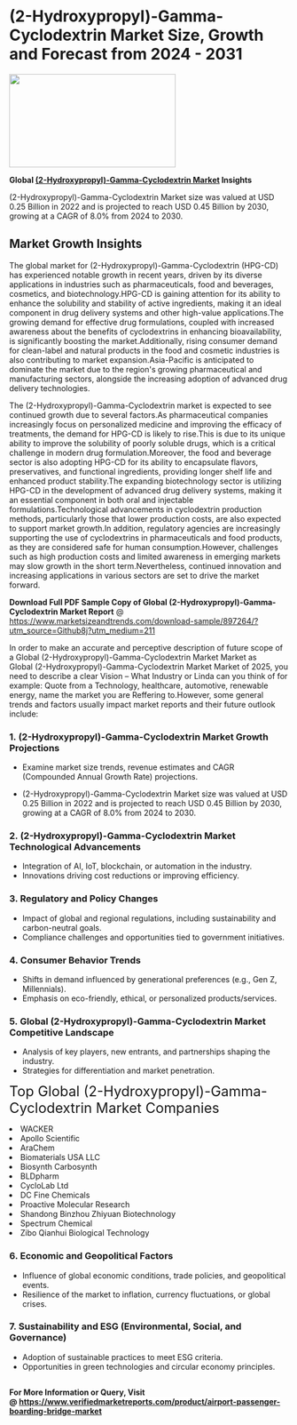 <H1>(2-Hydroxypropyl)-Gamma-Cyclodextrin Market Size, Growth and Forecast from 2024 - 2031</H1><img class="aligncenter size-medium wp-image-584254" src="https://thirdeyenews.in/wp-content/uploads/2024/09/Global-Market-Research-300x168.jpeg" alt="" width="300" height="168" /><p><strong>Global&nbsp;<a href="https://www.marketsizeandtrends.com/download-sample/897264/?utm_source=Github8j?utm_medium=211">(2-Hydroxypropyl)-Gamma-Cyclodextrin Market</a> Insights</strong></p><p>(2-Hydroxypropyl)-Gamma-Cyclodextrin Market size was valued at USD 0.25 Billion in 2022 and is projected to reach USD 0.45 Billion by 2030, growing at a CAGR of 8.0% from 2024 to 2030.</p><p><h2>Market Growth Insights</h2> <p>The global market for (2-Hydroxypropyl)-Gamma-Cyclodextrin (HPG-CD) has experienced notable growth in recent years, driven by its diverse applications in industries such as pharmaceuticals, food and beverages, cosmetics, and biotechnology.HPG-CD is gaining attention for its ability to enhance the solubility and stability of active ingredients, making it an ideal component in drug delivery systems and other high-value applications.The growing demand for effective drug formulations, coupled with increased awareness about the benefits of cyclodextrins in enhancing bioavailability, is significantly boosting the market.Additionally, rising consumer demand for clean-label and natural products in the food and cosmetic industries is also contributing to market expansion.Asia-Pacific is anticipated to dominate the market due to the region's growing pharmaceutical and manufacturing sectors, alongside the increasing adoption of advanced drug delivery technologies.</p> <p>The (2-Hydroxypropyl)-Gamma-Cyclodextrin market is expected to see continued growth due to several factors.As pharmaceutical companies increasingly focus on personalized medicine and improving the efficacy of treatments, the demand for HPG-CD is likely to rise.This is due to its unique ability to improve the solubility of poorly soluble drugs, which is a critical challenge in modern drug formulation.Moreover, the food and beverage sector is also adopting HPG-CD for its ability to encapsulate flavors, preservatives, and functional ingredients, providing longer shelf life and enhanced product stability.The expanding biotechnology sector is utilizing HPG-CD in the development of advanced drug delivery systems, making it an essential component in both oral and injectable formulations.Technological advancements in cyclodextrin production methods, particularly those that lower production costs, are also expected to support market growth.In addition, regulatory agencies are increasingly supporting the use of cyclodextrins in pharmaceuticals and food products, as they are considered safe for human consumption.However, challenges such as high production costs and limited awareness in emerging markets may slow growth in the short term.Nevertheless, continued innovation and increasing applications in various sectors are set to drive the market forward.</p> <p><span class=""><strong>Download Full PDF Sample Copy of Global (2-Hydroxypropyl)-Gamma-Cyclodextrin Market Report</strong> @ <a href="https://www.marketsizeandtrends.com/download-sample/897264/?utm_source=Github8j?utm_medium=211" target="_blank">https://www.marketsizeandtrends.com/download-sample/897264/?utm_source=Github8j?utm_medium=211</a></span></p><p>In order to make an accurate and perceptive description of future scope of a Global&nbsp;(2-Hydroxypropyl)-Gamma-Cyclodextrin Market Market as Global&nbsp;(2-Hydroxypropyl)-Gamma-Cyclodextrin Market Market of 2025, you need to describe a clear Vision &ndash; What Industry or Linda can you think of for example: Quote from a Technology, healthcare, automotive, renewable energy, name the market you are Reffering to.However, some general trends and factors usually impact market reports and their future outlook include:</p><h3>1.&nbsp;<strong>(2-Hydroxypropyl)-Gamma-Cyclodextrin Market Growth Projections</strong></h3><ul><li>Examine market size trends, revenue estimates and CAGR (Compounded Annual Growth Rate) projections.</li><li><p>(2-Hydroxypropyl)-Gamma-Cyclodextrin Market size was valued at USD 0.25 Billion in 2022 and is projected to reach USD 0.45 Billion by 2030, growing at a CAGR of 8.0% from 2024 to 2030.</p></li></ul><h3>2.&nbsp;<strong>(2-Hydroxypropyl)-Gamma-Cyclodextrin Market Technological Advancements</strong></h3><ul><li>Integration of AI, IoT, blockchain, or automation in the industry.</li><li>Innovations driving cost reductions or improving efficiency.</li></ul><h3>3.&nbsp;<strong>Regulatory and Policy Changes</strong></h3><ul><li>Impact of global and regional regulations, including sustainability and carbon-neutral goals.</li><li>Compliance challenges and opportunities tied to government initiatives.</li></ul><h3>4.&nbsp;<strong>Consumer Behavior Trends</strong></h3><ul><li>Shifts in demand influenced by generational preferences (e.g., Gen Z, Millennials).</li><li>Emphasis on eco-friendly, ethical, or personalized products/services.</li></ul><h3>5.&nbsp;<strong>Global (2-Hydroxypropyl)-Gamma-Cyclodextrin Market Competitive Landscape</strong></h3><ul><li>Analysis of key players, new entrants, and partnerships shaping the industry.</li><li>Strategies for differentiation and market penetration.</li></ul><p data-pm-slice="1 1 []"><span style="color: inherit; font-family: inherit; font-size: 25px;">Top Global (2-Hydroxypropyl)-Gamma-Cyclodextrin Market Companies</span></p><div class="" data-test-id=""><p><li>WACKER</li><li> Apollo Scientific</li><li> AraChem</li><li> Biomaterials USA LLC</li><li> Biosynth Carbosynth</li><li> BLDpharm</li><li> CycloLab Ltd</li><li> DC Fine Chemicals</li><li> Proactive Molecular Research</li><li> Shandong Binzhou Zhiyuan Biotechnology</li><li> Spectrum Chemical</li><li> Zibo Qianhui Biological Technology</li></p></div><h3>6.&nbsp;<strong>Economic and Geopolitical Factors</strong></h3><ul><li>Influence of global economic conditions, trade policies, and geopolitical events.</li><li>Resilience of the market to inflation, currency fluctuations, or global crises.</li></ul><h3>7.&nbsp;<strong>Sustainability and ESG (Environmental, Social, and Governance)</strong></h3><ul><li>Adoption of sustainable practices to meet ESG criteria.</li><li>Opportunities in green technologies and circular economy principles.</li></ul><h2><strong style="font-size: 14px;">For More Information or Query, Visit @&nbsp;</strong><a style="background-color: #ffffff; font-size: 14px;" href="https://www.marketsizeandtrends.com/report/-2-hydroxypropyl-gamma-cyclodextrin-market/" target="_blank">https://www.verifiedmarketreports.com/product/airport-passenger-boarding-bridge-market</a></h2>